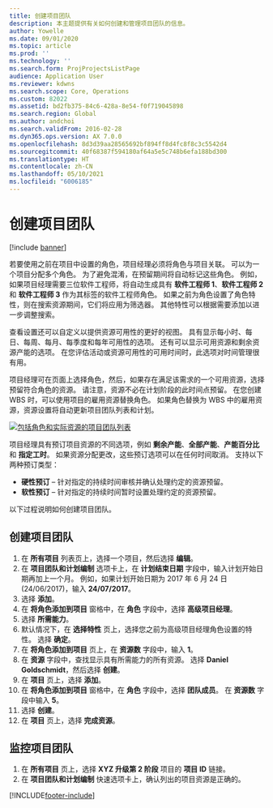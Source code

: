 ```yaml
---
title: 创建项目团队
description: 本主题提供有关如何创建和管理项目团队的信息。
author: Yowelle
ms.date: 09/01/2020
ms.topic: article
ms.prod: ''
ms.technology: ''
ms.search.form: ProjProjectsListPage
audience: Application User
ms.reviewer: kdwns
ms.search.scope: Core, Operations
ms.custom: 82022
ms.assetid: bd2fb375-84c6-428a-8e54-f0f719045898
ms.search.region: Global
ms.author: andchoi
ms.search.validFrom: 2016-02-28
ms.dyn365.ops.version: AX 7.0.0
ms.openlocfilehash: 8d3d39aa28565692bf894ff8d4fc8f8c3c5542d4
ms.sourcegitcommit: 40f68387f594180af64a5e5c748b6efa188bd300
ms.translationtype: HT
ms.contentlocale: zh-CN
ms.lasthandoff: 05/10/2021
ms.locfileid: "6006185"
---
```

# <a name="create-a-project-team"></a>创建项目团队

[!include [banner](../includes/banner.md)]

若要使用之前在项目中设置的角色，项目经理必须将角色与项目关联。 可以为一个项目分配多个角色。 为了避免混淆，在预留期间将自动标记这些角色。 例如，如果项目经理需要三位软件工程师，将自动生成具有 **软件工程师 1**、**软件工程师 2** 和 **软件工程师 3** 作为其标签的软件工程师角色。 如果之前为角色设置了角色特性，则在搜索资源期间，它们将应用为筛选器。 其他特性可以根据需要添加以进一步调整搜索。

查看设置还可以自定义以提供资源可用性的更好的视图。 具有显示每小时、每日、每周、每月、每季度和每年可用性的选项。 还有可以显示可用资源和剩余资源产能的选项。 在您评估活动或资源可用性的可用时间时，此选项对时间管理很有用。

项目经理可在页面上选择角色，然后，如果存在满足该需求的一个可用资源，选择预留符合角色的资源。 请注意，资源不必在计划阶段的此时间点预留。 在您创建 WBS 时，可以使用项目的雇用资源替换角色。 如果角色替换为 WBS 中的雇用资源，资源设置将自动更新项目团队列表和计划。

[![包括角色和实际资源的项目团队列表](./media/projectresourcing03-1024x368.jpg)](./media/projectresourcing03.jpg) 

项目经理具有预订项目资源的不同选项，例如 **剩余产能**、**全部产能**、**产能百分比** 和 **指定工时**。 如果资源分配更改，这些预订选项可以在任何时间取消。 支持以下两种预订类型：

- **硬性预订** – 针对指定的持续时间审核并确认处理约定的资源预留。
- **软性预订** – 针对指定的持续时间暂时设置处理约定的资源预留。

以下过程说明如何创建项目团队。

## <a name="create-a-project-team"></a>创建项目团队

1. 在 **所有项目** 列表页上，选择一个项目，然后选择 **编辑**。
2. 在 **项目团队和计划编制** 选项卡上，在 **计划结束日期** 字段中，输入计划开始日期再加上一个月。 例如，如果计划开始日期为 2017 年 6 月 24 日 (24/06/2017)，输入 **24/07/2017**。
3. 选择 **添加**。
4. 在 **将角色添加到项目** 窗格中，在 **角色** 字段中，选择 **高级项目经理**。
5. 选择 **所需能力**。
6. 默认情况下，在 **选择特性** 页上，选择您之前为高级项目经理角色设置的特性。 选择 **确定**。
7. 在 **将角色添加到项目** 页上，在 **资源数** 字段中，输入 **1**。
8. 在 **资源** 字段中，查找显示具有所需能力的所有资源。 选择 **Daniel Goldschmidt**，然后选择 **创建**。
9. 在 **项目** 页上，选择 **添加**。
10. 在 **将角色添加到项目** 窗格中，在 **角色** 字段中，选择 **团队成员**。 在 **资源数** 字段中输入 **5**。
11. 选择 **创建**。
12. 在 **项目** 页上，选择 **完成资源**。

## <a name="monitor-project-teams"></a>监控项目团队
1. 在 **所有项目** 页上，选择 **XYZ 升级第 2 阶段** 项目的 **项目 ID** 链接。
2. 在 **项目团队和计划编制** 快速选项卡上，确认列出的项目资源是正确的。


[!INCLUDE[footer-include](../includes/footer-banner.md)]